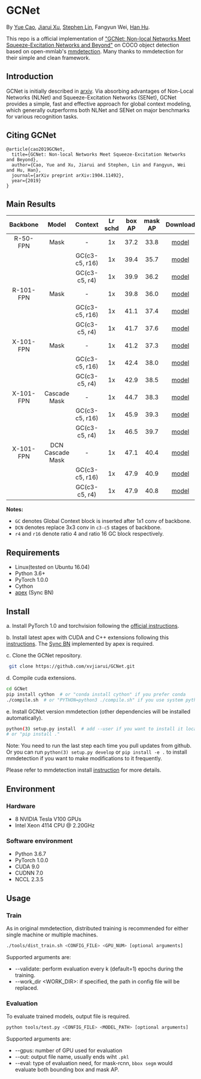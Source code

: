 # GCNet

By [Yue Cao](http://yue-cao.me), [Jiarui Xu](http://jerryxu.net), [Stephen Lin](https://scholar.google.com/citations?user=c3PYmxUAAAAJ&hl=en), Fangyun Wei, [Han Hu](https://sites.google.com/site/hanhushomepage/).

This repo is a official implementation of ["GCNet: Non-local Networks Meet Squeeze-Excitation Networks and Beyond"](https://arxiv.org/abs/1904.11492) on COCO object detection based on open-mmlab's [mmdetection](https://github.com/open-mmlab/mmdetection).
Many thanks to mmdetection for their simple and clean framework.

## Introduction

GCNet is initially described in [arxiv](https://arxiv.org/abs/1904.11492). Via absorbing advantages of Non-Local Networks (NLNet) and Squeeze-Excitation Networks (SENet),  GCNet provides a simple, fast and effective approach for global context modeling, which generally outperforms both NLNet and SENet on major benchmarks for various recognition tasks.

## Citing GCNet

```
@article{cao2019GCNet,
  title={GCNet: Non-local Networks Meet Squeeze-Excitation Networks and Beyond},
  author={Cao, Yue and Xu, Jiarui and Stephen, Lin and Fangyun, Wei and Hu, Han},
  journal={arXiv preprint arXiv:1904.11492},
  year={2019}
}
```

## Main Results

| Backbone  |      Model       |    Context     | Lr schd | box AP | mask AP | Download  |
| :-------: | :--------------: | :------------: | :-----: | :----: | :-----: | :-------: |
| R-50-FPN  |       Mask       |       -        |   1x    |  37.2  |  33.8   | [model]() |
|           |                  | GC(c3-c5, r16) |   1x    |  39.4  |  35.7   | [model]() |
|           |                  | GC(c3-c5, r4)  |   1x    |  39.9  |  36.2   | [model]() |
| R-101-FPN |       Mask       |       -        |   1x    |  39.8  |  36.0   | [model]() |
|           |                  | GC(c3-c5, r16) |   1x    |  41.1  |  37.4   | [model]() |
|           |                  | GC(c3-c5, r4)  |   1x    |  41.7  |  37.6   | [model]() |
| X-101-FPN |       Mask       |       -        |   1x    |  41.2  |  37.3   | [model]() |
|           |                  | GC(c3-c5, r16) |   1x    |  42.4  |  38.0   | [model]() |
|           |                  | GC(c3-c5, r4)  |   1x    |  42.9  |  38.5   | [model]() |
| X-101-FPN |   Cascade Mask   |       -        |   1x    |  44.7  |  38.3   | [model]() |
|           |                  | GC(c3-c5, r16) |   1x    |  45.9  |  39.3   | [model]() |
|           |                  | GC(c3-c5, r4)  |   1x    |  46.5  |  39.7   | [model]() |
| X-101-FPN | DCN Cascade Mask |       -        |   1x    |  47.1  |  40.4   | [model]() |
|           |                  | GC(c3-c5, r16) |   1x    |  47.9  |  40.9   | [model]() |
|           |                  | GC(c3-c5, r4)  |   1x    |  47.9  |  40.8   | [model]() |

**Notes:**

- `GC` denotes Global Context block is inserted after 1x1 conv of backbone. 
- `DCN` denotes replace 3x3 conv in `c3-c5` stages of backbone.
- `r4` and `r16` denote ratio 4 and ratio 16 GC block respectively. 

## Requirements

- Linux(tested on Ubuntu 16.04)
- Python 3.6+
- PyTorch 1.0.0
- Cython
- [apex](https://github.com/NVIDIA/apex) (Sync BN)

## Install

a. Install PyTorch 1.0 and torchvision following the [official instructions](https://pytorch.org/).

b. Install latest apex with CUDA and C++ extensions following this [instructions](https://github.com/NVIDIA/apex#quick-start). 
The [Sync BN](https://nvidia.github.io/apex/parallel.html#apex.parallel.SyncBatchNorm) implemented by apex is required.

c. Clone the GCNet repository. 

```bash
 git clone https://github.com/xvjiarui/GCNet.git 
```

d. Compile cuda extensions.

```bash
cd GCNet
pip install cython  # or "conda install cython" if you prefer conda
./compile.sh  # or "PYTHON=python3 ./compile.sh" if you use system python3 without virtual environments
```

e. Install GCNet version mmdetection (other dependencies will be installed automatically).

```bash
python(3) setup.py install  # add --user if you want to install it locally
# or "pip install ."
```

Note: You need to run the last step each time you pull updates from github. 
Or you can run `python(3) setup.py develop` or `pip install -e .` to install mmdetection if you want to make modifications to it frequently.

Please refer to mmdetection install [instruction](https://github.com/open-mmlab/mmdetection/blob/master/INSTALL.md) for more details.

## Environment

### Hardware

- 8 NVIDIA Tesla V100 GPUs
- Intel Xeon 4114 CPU @ 2.20GHz

### Software environment

- Python 3.6.7
- PyTorch 1.0.0
- CUDA 9.0
- CUDNN 7.0
- NCCL 2.3.5

## Usage

### Train

As in original mmdetection, distributed training is recommended for either single machine or multiple machines.

```bash
./tools/dist_train.sh <CONFIG_FILE> <GPU_NUM> [optional arguments]
```

Supported arguments are:

- --validate: perform evaluation every k (default=1) epochs during the training.
- --work_dir <WORK_DIR>: if specified, the path in config file will be replaced.

### Evaluation

To evaluate trained models, output file is required.

```bash
python tools/test.py <CONFIG_FILE> <MODEL_PATH> [optional arguments]
```

Supported arguments are:

- --gpus: number of GPU used for evaluation
- --out: output file name, usually ends wiht `.pkl`
- --eval: type of evaluation need, for mask-rcnn, `bbox segm` would evaluate both bounding box and mask AP. 
